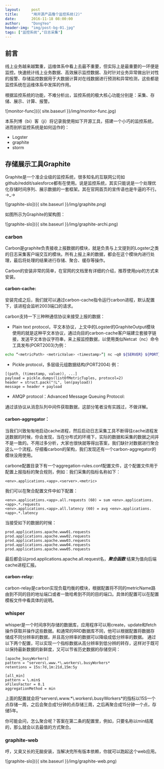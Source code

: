 ```yaml
---
layout:     post
title:      "用开源产品撸个监控系统(2)"
date:       2016-11-18 08:00:00
author:     "DongYeo"
header-img: "img/post-bg-01.jpg"
tags: ["监控系统","日志采集"]
---
```


## 前言

线上业务越来越繁重，运维体系中看上去最不重要，但实际上是最重要的一环便是监控。快速统计线上业务数据、高效展示监控数据、及时针对业务异常做出针对性的报警、存储监控数据用于大数据计算对在线数据进行预测和异常检测，这些都是监控系统在运维体系中发挥的作用。

根据监控系统的功能，不难分析出，监控系统的极大核心功能分别是：采集、存储、展示、计算、报警。

![monitor-func]({{ site.baseurl }}/img/monitor-func.jpg)

本系列博（bi）客（ji）将记录我使用如下开源工具，搭建一个小巧的监控系统，进而剖析监控系统是如何运作的：

- Logster
- graphite
- storm

## 存储展示工具Graphite

Graphite是一个准企业级的监控系统，很多知名的互联网公司如github/reddit/salesforce都有在使用。说是监控系统，其实只能说是一个处理优化存储时间序列、展示数据的一套框架。其在官网首页的宣传语也是牛逼的不行。→\_→

![graphite-slo]({{ site.baseurl }}/img/graphite.png)

如图所示为Graphite的架构图：

![graphite-slo]({{ site.baseurl }}/img/graphite-archi.png)

### carbon

Carbon是graphite负责接收上报数据的模块，就是负责与上文提到的Logster之类的日志采集客户端交互的模块。所有上报上来的数据，都会在这个模块内进行处理，最后将处理的结果进行存储、聚合、缓存等操作。

Carbon的安装非常的简单，在官网的文档里有详细的介绍，推荐使用pip的方式来安装。

#### carbon-cache:

安装完成之后，我们就可以通过carbon-cache指令运行carbon进程，默认配置下，该进程会监听2003端口的请求。


carbon支持一下三种种通信协议来接受上报的数据：
- Plain text protocol，平文本协议，上文中的Logster的GraphiteOutput模块使用的就是这种平文本协议，通过向目的carbon-cache客户端建立套接字链接，发送平文本协议字符串，来上报监控数据，以使用类似Netcat（nc）命令工具发布(PORT2003)为例：

```bash
echo “<metricPath> <metricValue> <timestamp>”| nc –q0 ${SERVER} ${PORT}
```

- Pickle protocol，多层级元组数据结构(PORT2004)
例：

```
[(path, (timestamp, value)), ...]
payload = pickle.dumps(listOfMetricTuples, protocol=2)
header = struct.pack("!L", len(payload))
message = header + payload
```

- AMQP protocol：Advanced Message Queuing Protocol:

通过该协议从消息队列中间件获取数据，这部分笔者没有实践过，不做详解。

#### carbon-aggregator：

当我们兴致匆匆地启动cache进程，然后启动日志采集工具不断得往cache进程发送数据的时候，你会发现，当在分布式的环境下，实际的数据和采集的数据之间并不是一致的。不用过多分析，大家也很快就等得出答案，我们缺针对数据进行聚合这么一个流程。仔细看carbon的架构，我们发现还有一个carbon-aggregator的模块没用使用。

carbone配置目录下有一个aggregation-rules.conf配置文件，这个配置文件用于配置上报指标的聚合规则，例如：我们采集的指标名称如下：

```
<env>.applications.<app>.<server>.<metric>
```
我们可以在聚合配置文件中如下配置：

```
<env>.applications.<app>.all.requests (60) = sum <env>.applications.<app>.*.requests
<env>.applications.<app>.all.latency (60) = avg <env>.applications.<app>.*.latency
```
当接受如下的数据的时候：

```
prod.applications.apache.www01.requests
prod.applications.apache.www02.requests
prod.applications.apache.www03.requests
prod.applications.apache.www04.requests
prod.applications.apache.www05.requests
```
最后都会以prod.applications.apache.all.request名，***聚合函数*** 结果为值向后端cache进程汇报。


#### carbon-relay:

carbon-relay是carbon实现负载均衡的模块，根据配置将不同的metricName路由到不同的目的地址端口或者一致哈希到不同的目的端口。具体的配置可以在配置模板文件中看具体的说明。

### whisper

whisper是一个时间序列存储的数据库，应用程序可以用create，update和fetch操作获取并操作这些数据。和通常的RRD数据库不同，他可以根据配置将数据存储成不同分辨率的数据，并且高分辨率的数据可以降级成低分辨率的数据。
通过以下两个配置，可以实现一个指标数据从高分辨率到低分辨的转存，这样对于既可以保持最新数据的新鲜度，又可以节省历史数据的存储空间：

```
[apache_busyWorkers]
pattern = ^servers\.www.*\.workers\.busyWorkers*
retentions = 15s:7d,1m:21d,15m:5y

[all_min]
pattern = \.min$
xFilesFactor = 0.1
aggregationMethod = min

```

上面的配置就会将^servers\\.www.\*\\.workers\\.busyWorkers\*的指标以15S一个点存储一周，之后会聚合成1分钟的点存储三周，之后再聚合成15分钟一个点，存储5年。

你可能会问，怎么聚合呢？答案在第二条的配置里，例如，只要名称以min结尾的，那么就会以去最值的方式聚合。

### graphite-web

哼，又臭又长的无脑安装，当解决完所有版本依赖，你就可以跑起这个web应用。

![graphite-slo]({{ site.baseurl }}/img/graphite-web.png)
